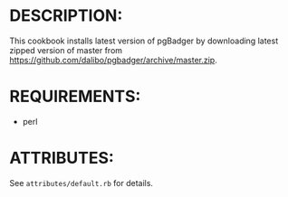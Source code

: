 # DESCRIPTION:

This cookbook installs latest version of pgBadger by downloading latest zipped version of master from https://github.com/dalibo/pgbadger/archive/master.zip.

# REQUIREMENTS:

* perl

# ATTRIBUTES:

See `attributes/default.rb` for details.
